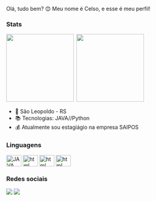 Olá, tudo bem? 😊  Meu nome é Celso, e esse é meu perfil!

### Stats 
<div>
  <img height="180em" src="https://github-readme-stats.vercel.app/api?username=Celso1404&show_icons=true&theme=date_night"> 
    <img height="180em" src="https://github-readme-stats.vercel.app/api/top-langs/?username=Celso1404&layout=compact&langs_count=7&theme=date_night"/>
</div>

- 🏢 São Leopoldo - RS
- 📚 Tecnologias: JAVA//Python
- 💰 Atualmente sou estagiágio na empresa SAIPOS

### Linguagens 
<div style="display: inline_block">
  <img align="center" alt="JAVA" height="30" width="40" src="https://cdn.jsdelivr.net/gh/devicons/devicon@latest/icons/java/java-plain.svg" />
  <img align="center" alt="html" height="30" width="40" src="https://cdn.jsdelivr.net/gh/devicons/devicon/icons/python/python-original.svg">
  <img align="center" alt="html" height="30" width="40" src="https://cdn.jsdelivr.net/gh/devicons/devicon/icons/javascript/javascript-original.svg">
  <img align="center" alt="html" height="30" width="40" src="https://cdn.jsdelivr.net/gh/devicons/devicon/icons/html5/html5-plain.svg">
</div>

### Redes sociais
<div> 
  <a href="https://instagram.com/celso_tn14" target="_blank"><img src="https://img.shields.io/badge/-Instagram-%23E4405F?style=for-the-badge&logo=instagram&logoColor=white" target="_blank"></a>
  <a href="https://www.linkedin.com/in/celso-bitello-875a6122b" target="_blank"><img src="https://img.shields.io/badge/-LinkedIn-%230077B5?style=for-the-badge&logo=linkedin&logoColor=white" target="_blank"></a> 
</div>
